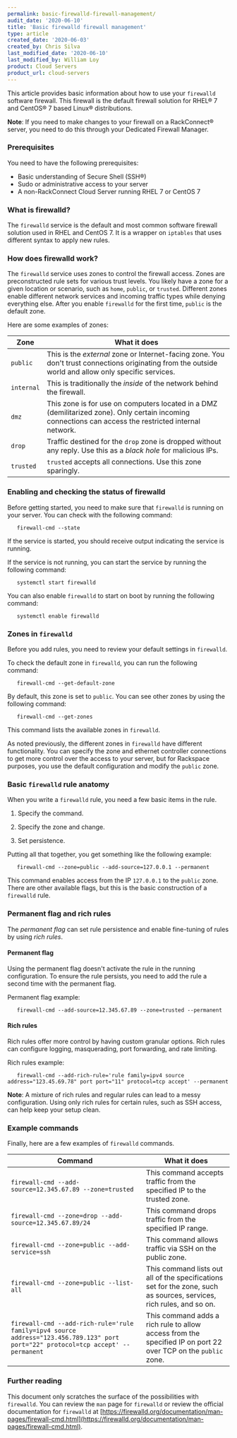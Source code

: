 ```yaml
---
permalink: basic-firewalld-firewall-management/
audit_date: '2020-06-10'
title: 'Basic firewalld firewall management'
type: article
created_date: '2020-06-03'
created_by: Chris Silva
last_modified_date: '2020-06-10'
last_modified_by: William Loy
product: Cloud Servers
product_url: cloud-servers
---
```


This article provides basic information about how to use your `firewalld` software firewall. This firewall is the default firewall solution for RHEL&reg; 7 and CentOS&reg; 7 based Linux&reg; distributions. 

**Note**: If you need to make changes to your firewall on a RackConnect&reg; server, you need to do this through your Dedicated Firewall Manager. 

### Prerequisites

You need to have the following prerequisites:

- Basic understanding of Secure Shell (SSH&reg;)
- Sudo or administrative access to your server
- A non-RackConnect Cloud Server running RHEL 7 or CentOS 7

### What is firewalld?

The `firewalld` service is the default and most common software firewall solution used in RHEL and CentOS 7. It is a wrapper on `iptables` that uses different syntax to apply new rules.

### How does firewalld work?

The `firewalld` service uses zones to control the firewall access. Zones are preconstructed rule sets for various trust levels. You likely have a zone for a given location or scenario, such as `home`, `public`, or `trusted`. Different zones enable different network services and incoming traffic types while denying everything else. After you enable `firewalld` for the first time, `public` is the default zone.

Here are some examples of zones:

| Zone  | What it does  |
|---|---|
| `public`  | This is the *external* zone or Internet-facing zone. You don't trust connections originating from the outside world and allow only specific services. |
|  `internal` | This is traditionally the *inside* of the network behind the firewall.  |
|  `dmz` | This zone is for use on computers located in a DMZ (demilitarized zone). Only certain incoming connections can access the restricted internal network.  |
|  `drop` | Traffic destined for the `drop` zone is dropped without any reply. Use this as a *black hole* for malicious IPs. |
|  `trusted` | `trusted` accepts all connections. Use this zone sparingly.  |


### Enabling and checking the status of firewalld

Before getting started, you need to make sure that `firewalld` is running on your server. You can check with the following command:

       firewall-cmd --state

If the service is started, you should receive output indicating the service is running. 

If the service is not running, you can start the service by running the following command:

       systemctl start firewalld

You can also enable `firewalld` to start on boot by running the following command:

       systemctl enable firewalld


### Zones in `firewalld`

Before you add rules, you need to review your default settings in `firewalld`. 

To check the default zone in `firewalld`, you can run the following command:

       firewall-cmd --get-default-zone

By default, this zone is set to `public`. You can see other zones by using the following command:

       firewall-cmd --get-zones

This command lists the available zones in `firewalld`. 

As noted previously, the different zones in `firewalld` have different functionality. You can specify the zone and ethernet controller connections to get more control over the access to your server, but for Rackspace purposes, you use the default configuration and modify the `public` zone. 


### Basic `firewalld` rule anatomy

When you write a `firewalld` rule, you need a few basic items in the rule. 

1. Specify the command.

2. Specify the zone and change.

3. Set persistence.


Putting all that together, you get something like the following example:

       firewall-cmd --zone=public --add-source=127.0.0.1 --permanent

This command enables access from the IP `127.0.0.1` to the `public` zone. There are other available flags, but this is the basic construction of a `firewalld` rule. 


### Permanent flag and rich rules

The *permanent flag* can set rule persistence and enable fine-tuning of rules by using *rich rules*.

#### Permanent flag

Using the permanent flag doesn't activate the rule in the running configuration. To ensure the rule persists, you need to add the rule a second time with the permanent flag. 

Permanent flag example:

       firewall-cmd --add-source=12.345.67.89 --zone=trusted --permanent


#### Rich rules

Rich rules offer more control by having custom granular options. Rich rules can configure logging, masquerading, port forwarding, and rate limiting.

Rich rules example:

       firewall-cmd --add-rich-rule='rule family=ipv4 source address="123.45.69.78" port port="11" protocol=tcp accept' --permanent


**Note**: A mixture of rich rules and regular rules can lead to a messy configuration. Using only rich rules for certain rules, such as SSH access, can help keep your setup clean.


### Example commands

Finally, here are a few examples of `firewalld` commands. 

| Command  | What it does  |
|---|---|
| `firewall-cmd --add-source=12.345.67.89 --zone=trusted`  | This command accepts traffic from the specified IP to the trusted zone. |
|  `firewall-cmd --zone=drop --add-source=12.345.67.89/24` | This command drops traffic from the specified IP range. |
|  `firewall-cmd --zone=public --add-service=ssh`	 | This command allows traffic via SSH on the public zone. |
|  `firewall-cmd --zone=public --list-all` | This command lists out all of the specifications set for the zone, such as sources, services, rich rules, and so on. |
|  `firewall-cmd --add-rich-rule='rule family=ipv4 source address="123.456.789.123" port port="22" protocol=tcp accept' --permanent` | This command adds a rich rule to allow access from the specified IP on port 22 over TCP on the `public` zone.  |


### Further reading

This document only scratches the surface of the possibilities with `firewalld`. You can review the `man` page for `firewalld` or review the official documentation for `firewalld` at [https://firewalld.org/documentation/man-pages/firewall-cmd.html](https://firewalld.org/documentation/man-pages/firewall-cmd.html).
